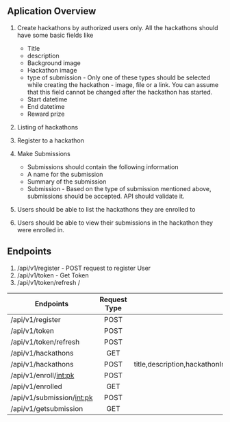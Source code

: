 ## Aplication Overview
1. Create hackathons by authorized users only. All the hackathons should have some basic fields like 
    - Title
    - description
    - Background image
    - Hackathon image
    - type of submission - Only one of these types should be selected while creating the hackathon - image, file or a link. You can assume that this field cannot be changed after the hackathon has started.
    - Start datetime
    - End datetime
    - Reward prize
 
2. Listing of hackathons
3. Register to a hackathon
4. Make Submissions
    - Submissions should contain the following information
    - A name for the submission
    - Summary of the submission
    - Submission - Based on the type of submission mentioned above, submissions should be accepted. API should validate it.
5. Users should be able to list the hackathons they are enrolled to
6. Users should be able to view their submissions in the hackathon they were enrolled in.

## Endpoints
1. /api/v1/register - POST request to register User
2. /api/v1/token - Get Token
3. /api/v1/token/refresh /

| Endpoints            | Request Type  | Parameters  |
| -------------        |:-------------:| -----:      |
| /api/v1/register     | POST          |username, email, paasword|
| /api/v1/token        | POST          |email,password|
| /api/v1/token/refresh| POST          |refresh token|
| /api/v1/hackathons   | GET           |NA|
| /api/v1/hackathons   | POST          |title,description,hackathonImage,typeofSubmission,start,end,reward|
| /api/v1/enroll/<int:pk>|POST         |pk:primary key of hackathon|
| /api/v1/enrolled     | GET           |NA|
| /api/v1/submission/<int:pk>| POST    |name,summary,submission|
| /api/v1/getsubmission| GET           |NA|